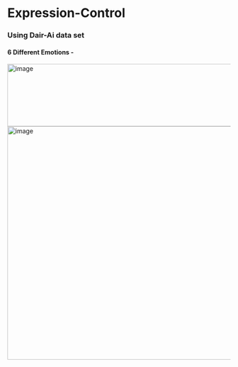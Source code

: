 # Expression-Control


### Using Dair-Ai data set 
#### 6 Different Emotions - 

<img width="855" height="141" alt="image" src="https://github.com/user-attachments/assets/e470c824-7509-46d9-a4dd-b7b552dedae1" />
<img width="1275" height="527" alt="image" src="https://github.com/user-attachments/assets/8a05f6b7-8089-4e45-9a0a-9d83c2a5ed2d" />


